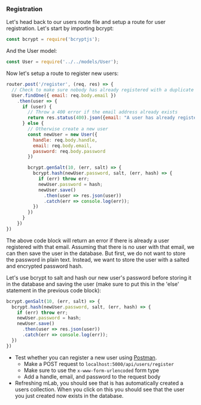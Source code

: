 ### Registration

Let's head back to our users route file and setup a route for user registration. Let's start by importing bcrypt:

```JavaScript
const bcrypt = require('bcryptjs');
```

And the User model:

```JavaScript
const User = require('../../models/User');
```

Now let's setup a route to register new users:

```JavaScript
router.post('/register', (req, res) => {
  // Check to make sure nobody has already registered with a duplicate email
  User.findOne({ email: req.body.email })
    .then(user => {
      if (user) {
        // Throw a 400 error if the email address already exists
        return res.status(400).json({email: "A user has already registered with this address"})
      } else {
        // Otherwise create a new user
        const newUser = new User({
          handle: req.body.handle,
          email: req.body.email,
          password: req.body.password
        })

        bcrypt.genSalt(10, (err, salt) => {
          bcrypt.hash(newUser.password, salt, (err, hash) => {
            if (err) throw err;
            newUser.password = hash;
            newUser.save()
              .then(user => res.json(user))
              .catch(err => console.log(err));
          })
        })
      }
    })
})
```

The above code block will return an error if there is already a user registered with that email. Assuming that there is no user with that email, we can then save the user in the database.  But first, we do not want to store the password in plain text.  Instead, we want to store the user with a salted and encrypted password hash.

Let's use bcrypt to salt and hash our new user's password before storing it in the database and saving the user (make sure to put this in the 'else' statement in the previous code block):

```JavaScript
bcrypt.genSalt(10, (err, salt) => {
  bcrypt.hash(newUser.password, salt, (err, hash) => {
    if (err) throw err;
    newUser.password = hash;
    newUser.save()
      .then(user => res.json(user))
      .catch(err => console.log(err));
  })
})
```

* Test whether you can register a new user using [Postman](https://www.getpostman.com/).
  * Make a POST request to `localhost:5000/api/users/register`
  * Make sure to use the `x-www-form-urlencoded` form type
  * Add a handle, email, and password to the request body
* Refreshing mLab, you should see that is has automatically created a users collection. When you click on this you should see that the user you just created now exists in the database.